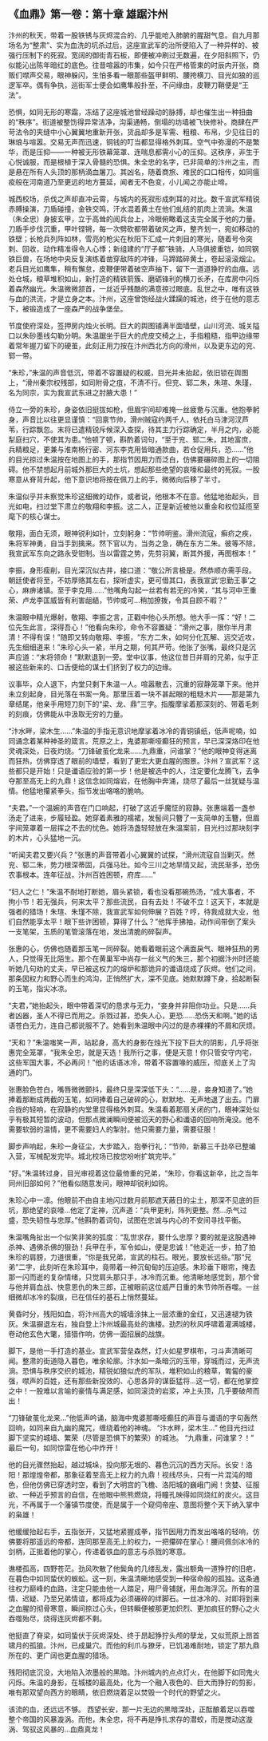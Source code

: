## 《血鼎》第一卷：第十章 雄踞汴州

汴州的秋天，带着一股铁锈与灰烬混合的、几乎能呛入肺腑的腥甜气息。自九月那场名为“整肃”、实为血洗的坑杀过后，这座宣武军的治所便陷入了一种异样的、被强行压制下的死寂。宽阔的御街青石板，即便被冲刷过无数遍，在夕阳斜照下，仍似能沁出陈年暗红的底色。往昔喧嚣的市集，如今只在严格管束的时辰内开张，商贩们噤声交易，眼神躲闪，生怕多看一眼那些盔甲鲜明、腰挎横刀、目光如狼的巡逻军卒。偶有争执，巡街军士便会如鹰隼般扑至，不问缘由，皮鞭刀鞘便是“王法”。

恐惧，如同无形的寒霜，冻结了这座城池曾经躁动的脉搏，却也催生出一种扭曲的“秩序”。街道被整饬得异常洁净，沟渠通畅，倒塌的坊墙被飞快修补。商肆在严苛法令的夹缝中小心翼翼地重新开张，货品却多是军需、粗粮、布帛，少见往日的琳琅与喧嚣。交易无声而迅速，铜钱的叮当都显得格外刺耳。空气中弥漫的不是繁华，而是压抑——一种被无形铁幕笼罩、连喘息都需小心的压抑。这秩序，非生于心悦诚服，而是根植于深入骨髓的恐惧。朱全忠的名字，已非简单的汴州之主，而是悬在所有人头顶的那柄滴血屠刀。其凶名，随着商旅、难民的口口相传，如同瘟疫般在河南道乃至更远的地方蔓延，闻者无不色变，小儿闻之亦能止啼。

城西校场，杀伐之声却直冲云霄，与城内的死寂形成刺耳的对比。数千宣武军精锐赤膊操演，刀盾碰撞，金铁交鸣，汗水混着黄土在他们虬结的肌肉上流淌。朱温（朱全忠）身披玄甲，立于高耸的阅兵台上，冷眼俯瞰着这支完全属于他的力量。刀盾手步伐沉重，甲叶铿锵，每一次劈砍都带着破风之声，整齐划一，宛如移动的铁壁；长枪兵列阵如林，雪亮的枪尖在秋阳下汇成一片刺目的寒光，随着号令突刺、回收，动作精准得令人心悸；新组建的“厅子都”铁骑，人马俱披重铠，如同钢铁巨兽，在场地中央反复演练着凿穿敌阵的冲锋，马蹄踏碎黄土，卷起滚滚烟尘。老兵目光如鹰隼，稍有懈怠，皮鞭便带着破空声抽下，留下一道道狰狞的血痕。远处仓城，粮草堆积如山，新打造的精铁箭簇、磨砺锋利的横刀长矛，在库房中闪烁着森然幽光。朱温微微颔首，一丝近乎残酷的满意掠过眼底。乱世之中，唯有这铁与血的洪流，才是立身之本。汴州，这座曾饱经战火蹂躏的城池，终于在他的意志下，被锻造成了一座森严的战争堡垒。

节度使府深处，签押房内烛火长明。巨大的舆图铺满半面墙壁，山川河流、城关隘口以朱砂墨线勾勒分明。朱温踞坐于巨大的虎皮交椅之上，手指粗糙，指甲边缘带着常年握刀留下的硬茧，此刻正用力按在汴州西北方向的滑州，以及更东边的兖、郓一带。

“朱珍，”朱温的声音低沉，带着不容置疑的权威，目光并未抬起，依旧锁在舆图上，“滑州秦宗权残部，如同附骨之疽，不清不行。但兖、郓二朱，朱瑄、朱瑾，名为同宗，实为我宣武东进之肘腋大患！”

侍立一旁的朱珍，身姿依旧挺拔如枪，但眉宇间却难掩一丝疲惫与沉重。他抱拳躬身，声音比以往更显谨慎：“回禀节帅，滑州贼寇约两千人，依托白马津河汊芦苇，行踪飘忽。末将已遣精锐斥候深入查探，待其主力行踪确定，半月之内，必能犁庭扫穴，不使其为患。”他顿了顿，斟酌着词句，“至于兖、郓二朱，其地富庶，兵精粮足，更兼与淮南杨行密、河东李克用皆暗通款曲，若仓促用兵，恐……”他的目光掠过朱温按在地图上的手，那指节因用力而泛白，仿佛要碾碎图上的一切阻碍。他不禁想起月前城外那巨大的土坑，想起那些绝望的哀嚎和最终的死寂。一股寒意从脊背升起，他下意识地将按在佩刀上的手，微微向后移了半寸。

朱温似乎并未察觉朱珍这细微的动作，或者说，他根本不在意。他猛地抬起头，目光如电，扫过堂下肃立的敬翔和李振。这二人，正是新近被他以重金和权位延揽至麾下的核心谋士。

敬翔，面白无须，眼神锐利如针，立刻躬身：“节帅明鉴。滑州流寇，癣疥之疾，朱将军神勇，自当手到擒来。然下官以为，当务之急，确在东方二朱。彼等不除，我宣武军东向之路永受钳制。当以雷霆之势，先剪羽翼，断其外援，再图根本！”

李振，身形瘦削，目光深沉似古井，接口道：“敬公所言极是。然恭顺亦需手段。朝廷使者将至，不妨厚赂其左右，探听虚实，更可借其口，表我宣武‘忠勤王事’之心，麻痹诸镇。至于李克用……”他嘴角勾起一丝若有若无的冷笑，“其与河中王重荣、卢龙李匡威皆有利害龃龉，节帅或可…稍加撩拨，令其自顾不暇？”

朱温眼中精光爆射，敬翔、李振之言，正戳中他心头所想。他大手一挥：“好！二位先生此言，深得吾心！”他看向朱珍，命令不容置疑：“滑州之事，限你半月肃清！不得有误！”随即又转向敬翔、李振，“东方二朱，如何分化瓦解、远交近攻，先生细细道来！”朱珍心头一紧，半月之期，何其严苛。他张了张嘴，最终只是沉声应道：“末将领命！”默默退到一旁。堂中议事，他这位昔日并肩的兄弟，似乎正被这些新来的、口舌便给的谋士们挤到了权力的边缘。

议事毕，众人退下，内堂只剩下朱温一人。喧嚣散去，沉重的寂静笼罩下来。他并未立刻起身，目光落在书案一角。那里压着一块不甚起眼的粗糙木片——那是第九章结尾，他亲手用短刀刻下的“梁、龙、鼎”三字。指腹摩挲着那深刻的、带着毛刺的刻痕，仿佛能从中汲取无穷的力量。

“汴水畔，梁木生……”朱温的手指无意识地摩挲着冰冷的青铜镇纸，低声呢喃，如同诵念着某种神圣的箴言。荒原之上，鬼婆那嘶哑癫狂的预言，早已深深烙印在他灵魂深处，日夜灼烧。“刀锋破茧化龙来……九鼎重，问谁掌？”他的眼神变得迷离而狂热，仿佛穿透了眼前的墙壁，看到了更宏大更血腥的图景。汴州？宣武军？这些都只是开始！只是谶语应验的第一步！他是被选中的人，注定要化龙腾飞，去争夺那至高无上的九鼎！这信念如同熔岩，在他胸中奔涌，烧尽了最后一丝犹疑与温情。他猛地攥紧拳头，指节发出咯咯的脆响。

“夫君。”一个温婉的声音在门口响起，打破了这近乎魔怔的寂静。张惠端着一盏参汤走了进来，步履轻盈。她穿着素雅的襦裙，发髻间只簪了一支简单的玉簪，但眉宇间笼罩着一层挥之不去的忧色。她将汤盏轻轻放在朱温案前，目光扫过那块刻字的木片，心头猛地一沉。

“听闻夫君又要兴兵？”张惠的声音带着小心翼翼的试探，“滑州流寇自当剿灭。然兖、郓二朱，势力根深蒂固，兵强马壮。如今三川之地旱情又起，流民渐多，恐伤农事根本。连年征战，汴州百姓困顿，府库……”

“妇人之仁！”朱温不耐地打断她，眉头紧锁，看也没看那碗热汤，“成大事者，不拘小节！若无强兵，何来太平？那些流民，自有去处！不破不立！这天下，本就是强者的猎场！朱瑄、朱瑾不除，我宣武军如何伸展？百姓？哼，待我成就大业，他们自然能享太平！眼下些许困顿，算得了什么？”他挥手拂袖，动作间带倒了案头一支笔架，玉质的笔管滚落在地，发出清脆的碎裂声。

张惠的心，仿佛也随着那玉笔一同碎裂。她看着眼前这个满面戾气、眼神狂热的男人，只觉得无比陌生。那个在黄巢军中尚存一丝义气的朱三，那个初据汴州时还能听她几句劝的丈夫，早已被这权力的熔炉和那诡异的谶语烧成了灰烬。他们之间，那条因权力和野心而生的鸿沟，正悄然扩大，深不见底。她默默蹲下身，拾起断裂的玉笔，指尖冰凉。

“夫君，”她抬起头，眼中带着深切的恳求与无力，“妾身并非阻你功业。只是……兵者凶器，圣人不得已而用之。杀戮过甚，恐失人心，更恐……恐伤天和啊。”她的话语苍白无力，连自己都说服不了。她看到朱温眼中闪过的是赤裸裸的不屑和厌烦。

“天和？”朱温嗤笑一声，站起身，高大的身影在烛光下投下巨大的阴影，几乎将张惠完全笼罩，“我朱全忠，就是天选！我所行之事，便是天意！你只管安守内宅，这些军国大事，不必再问！”他的话语冰冷，带着不容置喙的威压，彻底关上了沟通的门。

张惠脸色苍白，嘴唇微微颤抖，最终只是深深低下头：“……是，妾身知道了。”她捧着那断成两截的玉笔，如同捧着自己破碎的心，默默地、无声地退了出去。门扉合拢的轻响，在寂静的内堂里显得格外刺耳。朱温看着那扇关闭的门，眼神深处似乎有极其短暂的波动，但那点微澜瞬间便被滔天的野心和谶语的回响所淹没。他不需要软弱的温情，更不需要妇人的掣肘。他只需要力量，需要征服！

脚步声响起，朱珍一身征尘，大步踏入，抱拳行礼：“节帅，新募三千劲卒已整编入营，军械配发完毕。城北校场已按您吩咐扩筑完毕。”

“好。”朱温转过身，目光审视着这位最倚重的兄弟，“朱珍，你看这新卒，比之当年同州旧部如何？”他看似随意发问，眼神却锐利如钩。

朱珍心中一凛。他眼前不由自主地闪过数月前那遮天蔽日的尘土，那深不见底的巨坑，那绝望的哀嚎…他定了定神，沉声道：“兵甲更利，阵列更整。然…杀气过盛，恐失韧性与忠厚。”他斟酌着词句，试图在忠诚与内心的不安间寻找平衡。

朱温嘴角扯出一个似笑非笑的弧度：“乱世求存，要什么忠厚？要的就是这股遇神杀神、遇佛杀佛的狠劲！兵甲在手，军令如山，便是忠诚！”他走近一步，拍了拍朱珍的肩膀，力道很重，“你是我兄弟，宣武的柱石。眼光，要放长远些。”那“兄弟”二字，此刻听在朱珍耳中，竟带着一种沉甸甸的压迫感。朱珍垂下眼帘，掩去那一闪而逝的复杂情绪，只觉肩头那只手，冰冷而沉重。他清晰地感觉到，那个曾与他并肩血战、快意恩仇的朱三郎，正被眼前这位威严日重的朱节帅所吞噬。一丝细微却冰冷的裂痕，已在信任的基石上悄然蔓延。

黄昏时分，残阳如血，将汴州高大的城墙涂抹上一层浓重的金红，又迅速褪为铁灰。朱温摒退左右，独自登上汴州城最高处的谯楼。劲烈的秋风呼啸着灌满城楼，卷动他玄色大氅，猎猎作响，仿佛一面招展的战旗。

脚下，是他一手打造的基业。宣武军营垒森然，灯火如星罗棋布，刁斗声清晰可闻。整肃的街道隐入暮色，唯余轮廓。汴水如一条暗沉的玉带，穿城而过，无声流淌。恐惧与秩序交织的城池，精锐如狼似虎的军队，堆积如山的粮草，匍匐的豪强，噤声的百姓，还有那些新投效的、心思各异的谋臣猛将…这一切，都在他掌控之中！一股难以言喻的豪情与满足感，如同滚烫的岩浆，冲上头顶，几乎要破颅而出！

“刀锋破茧化龙来…”他低声吟诵，脑海中鬼婆那嘶哑癫狂的声音与谶语的字句轰然回响，如同来自九幽的魔咒，缠绕着他的神魂。
“汴水畔，梁木生…” 他目光扫过脚下坚实的城墙、繁荣（尽管是恐惧下的繁荣）的城池。
“九鼎重，问谁掌？！” 最后一句，如同惊雷在他心中炸开！

他的目光骤然抬起，越过城垛，投向那无垠的、暮色沉沉的西方天际。长安！洛阳！那煌煌帝都，那象征着至高无上权力的九鼎！视线尽头，只有一片混沌的暗色，但他仿佛已穿透时空，看到了大明宫的飞檐、洛阳城的巍峨门阙！贪婪、征服欲、一种近乎预言的自信，在他眼中熊熊燃烧，将瞳孔映得如同烧红的炭火。这目光，不再属于一个藩镇节度使，而是属于一个窥伺帝座、意图将整个天下纳入掌中的枭雄！

他缓缓抬起右手，五指张开，又猛地紧握成拳，指节因用力而发出咯咯的轻响，仿佛要将那遥远的帝都，连同那至高无上的权力，一把攥碎在掌心！腰间佩剑冰冷的剑柄，正抵着他的掌心，传递着铁血的意志与杀戮的寒意。

谯楼孤高，四野苍茫。劲风吹散了他鬓角的几缕乱发，露出额角一道狰狞的旧疤，在暮色中如同蛰伏的蜈蚣。这一刻，朱温清晰地感受到一种宿命般的孤独。这条通往权力巅峰的血路，注定只能由他一人踏足，用尸骨铺就，用血海浮沉。所有的温情、迟疑、乃至兄弟情谊，都将成为必须碾碎的绊脚石。一丝冰冷的、对即将到来之血腥的彻骨寒意，瞬间掠过心头，但转瞬便被那更加炽烈、更加疯狂的野心之火吞噬殆尽，烧得连灰烬都不剩。

他挺直了脊梁，如同蛰伏于灰烬深处、终于昂起狰狞头颅的孽龙，又似荒原上昂首啸月的孤狼。汴州，已成巢穴。而他的利爪与獠牙，已饥渴难耐地，锁定了那九鼎所在的、更广阔也更血腥的猎场。

残阳彻底沉没，大地陷入浓墨般的黑暗。汴州城内的点点灯火，在他脚下如同鬼火闪烁。朱温的身影，在城楼的最高处，化为一个融入夜色的、巨大而狰狞的剪影，唯有那双望向西方的眼睛，依旧燃烧着足以焚毁一个时代的野望之火。

该流的血，还远远不够。
西望长安，那一片无边的黑暗深处，正酝酿着足以吞噬整个帝国的风暴漩涡。而他，朱全忠，将不再是挣扎求存的潜蛟，而是搅动这漩涡、驾驭这风暴的…血鼎真龙！